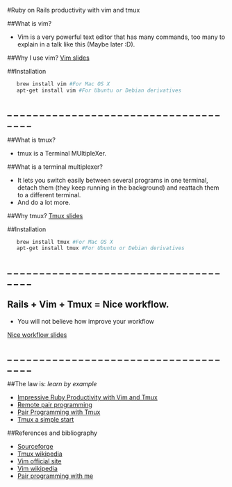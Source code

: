 #Ruby on Rails productivity with vim and tmux

##What is vim?
 * Vim is a very powerful text editor that has many commands,
too many to explain in a talk like this (Maybe later :D).

##Why I use vim?
[Vim slides](http://slides.com/jonathanleonelgasparrini/vim/live)

##Installation
 ```bash
    brew install vim #For Mac OS X
    apt-get install vim #For Ubuntu or Debian derivatives
```

## _ _ _ _ _ _ _ _ _ _ _ _ _ _ _ _ _ _ _ _ _ _ _ _ _ _ _ _ _ _ _ _ _ _ _ _ _

##What is tmux?
* tmux is a Terminal MUltipleXer.

##What is a terminal multiplexer?
* It lets you switch easily between several programs in one terminal,
detach them (they keep running in the background) and reattach them to a different terminal.
* And do a lot more.

##Why tmux?
[Tmux slides](http://slides.com/jonathanleonelgasparrini/tmux/live)

##Installation
 ```bash
    brew install tmux #For Mac OS X
    apt-get install tmux #For Ubuntu or Debian derivatives
```

## _ _ _ _ _ _ _ _ _ _ _ _ _ _ _ _ _ _ _ _ _ _ _ _ _ _ _ _ _ _ _ _ _ _ _ _ _

## Rails + Vim + Tmux = Nice workflow.
* You will not believe how improve your workflow

[Nice workflow slides](http://slides.com/jonathanleonelgasparrini/niceworkflow/live)

## _ _ _ _ _ _ _ _ _ _ _ _ _ _ _ _ _ _ _ _ _ _ _ _ _ _ _ _ _ _ _ _ _ _ _ _ _

##The law is: <i>learn by example</i>
- [Impressive Ruby Productivity with Vim and Tmux](https://www.youtube.com/watch?v=9jzWDr24UHQ)
- [Remote pair programming](https://github.com/matthijsgroen/blogposts/blob/master/remote-pair-programming.md)
- [Pair Programming with Tmux](https://www.youtube.com/watch?v=za8FMIWYtUc)
- [Tmux a simple start](http://www.sitepoint.com/tmux-a-simple-start/)

##References and bibliography
- [Sourceforge](http://tmux.sourceforge.net)
- [Tmux wikipedia](http://en.wikipedia.org/wiki/Tmux)
- [Vim official site](www.vim.org/)
- [Vim wikipedia](http://en.wikipedia.org/wiki/Vim_(text_editor))
- [Pair programming with me](http://www.pairprogramwith.me)
